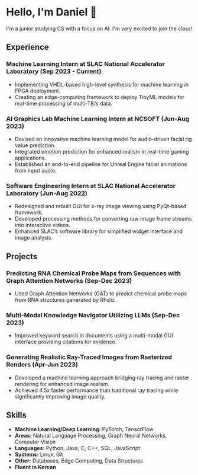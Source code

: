 # Hello, I'm Daniel 👋

I'm a junior studying CS with a focus on AI. I'm very excited to join the class!

## Experience

### Machine Learning Intern at SLAC National Accelerator Laboratory (Sep 2023 - Current)
- Implementing VHDL-based high-level synthesis for machine learning in FPGA deployment.
- Creating an edge-computing framework to deploy TinyML models for real-time processing of multi-TB/s data.
  
### AI Graphics Lab Machine Learning Intern at NCSOFT (Jun-Aug 2023)
- Devised an innovative machine learning model for audio-driven facial rig value prediction.
- Integrated emotion prediction for enhanced realism in real-time gaming applications.
- Established an end-to-end pipeline for Unreal Engine facial animations from input audio.
  
### Software Engineering Intern at SLAC National Accelerator Laboratory (Jun-Aug 2022)
- Redesigned and rebuilt GUI for x-ray image viewing using PyQt-based framework.
- Developed processing methods for converting raw image frame streams into interactive videos.
- Enhanced SLAC’s software library for simplified widget interface and image analysis.

## Projects

### Predicting RNA Chemical Probe Maps from Sequences with Graph Attention Networks (Sep-Dec 2023)
- Used Graph Attention Networks (GAT) to predict chemical probe maps from RNA structures generated by RFold.

### Multi-Modal Knowledge Navigator Utilizing LLMs (Sep-Dec 2023)
- Improved keyword search in documents using a multi-modal GUI interface providing citations for evidence.

### Generating Realistic Ray-Traced Images from Rasterized Renders (Apr-Jun 2023)
- Developed a machine learning approach bridging ray tracing and raster rendering for enhanced image realism.
- Achieved 4.5x faster performance than traditional ray tracing while significantly improving image quality.

## Skills
- **Machine Learning/Deep Learning:** PyTorch, TensorFlow
- **Areas:** Natural Language Processing, Graph Neural Networks, Computer Vision
- **Languages:** Python, Java, C, C++, SQL, JavaScript
- **Systems:** Linux, Git
- **Other:** Databases, Edge Computing, Data Structures
- **Fluent in Korean**